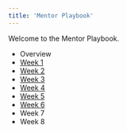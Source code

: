 ```yaml
---
title: 'Mentor Playbook'
---
```


Welcome to the Mentor Playbook.

- Overview
- [Week 1](../mentor-playbook/week-1/)
- [Week 2](../mentor-playbook/week-2/)
- [Week 3](../mentor-playbook/week-3/)
- [Week 4](../mentor-playbook/week-4/)
- [Week 5](../mentor-playbook/week-5/)
- [Week 6](../mentor-playbook/week-6/)
- Week 7
- Week 8